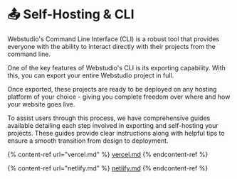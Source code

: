 # 📤 Self-Hosting & CLI

Webstudio's Command Line Interface (CLI) is a robust tool that provides everyone with the ability to interact directly with their projects from the command line.&#x20;

One of the key features of Webstudio's CLI is its exporting capability. With this, you can export your entire Webstudio project in full.&#x20;

Once exported, these projects are ready to be deployed on any hosting platform of your choice - giving you complete freedom over where and how your website goes live.&#x20;

To assist users through this process, we have comprehensive guides available detailing each step involved in exporting and self-hosting your projects. These guides provide clear instructions along with helpful tips to ensure a smooth transition from design to deployment.



{% content-ref url="vercel.md" %}
[vercel.md](vercel.md)
{% endcontent-ref %}

{% content-ref url="netlify.md" %}
[netlify.md](netlify.md)
{% endcontent-ref %}
